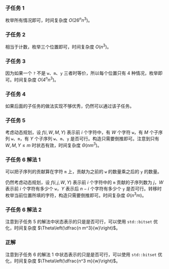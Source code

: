 ### 子任务 1

枚举所有情况即可，时间复杂度 $O(26^n n^3)$。

### 子任务 2

相当于计数，枚举三个位置即可，时间复杂度 $O(n^3)$。

### 子任务 3

因为如果一个 `?` 不是 `w`、`m`、`y` 三者时等价，所以每个位置只有 $4$ 种情况，枚举即可。时间复杂度 $O(4^n n^3)$。

### 子任务 4

如果后面的子任务的做法实现不够优秀，仍然可以通过该子任务。

### 子任务 5

考虑动态规划，设 $f(i,W,M,Y)$ 表示前 $i$ 个字符中，有 $W$ 个字符 `w`，有 $M$ 个子序列 `w`、`m`，有 $Y$ 个子序列 `w`、`m`、`y` 是否可行。构造只需要倒推即可。注意到只有 $W,M,Y \leq m$ 时状态有效，时间复杂度 $\Theta(n m^3)$。

### 子任务 6 解法 1

可以把子序列的贡献算在字符 `m` 上，贡献为之前的 `w` 的数量乘之后的 `y` 的数量。

仍然考虑动态规划，设 $f(i, j, W, Y)$ 表示前 $i$ 个字符中的 `m` 贡献的子序列数为 $j$，$W$ 表示前 $i$ 个字符有多少个 `w`，$Y$ 表示后 $n-i$ 个字符有多少个 `y` 是否可行。转移时枚举当前位置所填的字符，构造只需要倒推即可。时间复杂度 $\Theta(n^3 m)$。

### 子任务 6 解法 2

注意到子任务 5 的解法中状态表示的只是是否可行，可以使用 `std::bitset` 优化，时间复杂度 $\Theta\left(\dfrac{n m^3}{w}\right)$。

### 正解

注意到子任务 6 的解法 1 中状态表示的只是是否可行，可以使用 `std::bitset` 优化，时间复杂度 $\Theta\left(\dfrac{n^3 m}{w}\right)$。
